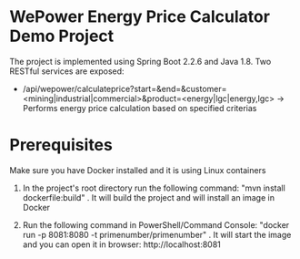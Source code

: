 # WePower Energy Price Calculator Demo Project
The project is implemented using Spring Boot 2.2.6 and Java 1.8.
Two RESTful services are exposed:
- /api/wepower/calculateprice?start=<Time in ms>&end=<Time in ms>&customer=<mining|industrial|commercial>&product=<energy|lgc|energy,lgc> -> Performs energy price calculation based on specified criterias

# Prerequisites
Make sure you have Docker installed and it is using Linux containers

1. In the project's root directory run the following command:
"mvn install dockerfile:build" .
It will build the project and will install an image in Docker

2. Run the following command in PowerShell/Command Console:
"docker run -p 8081:8080 -t primenumber/primenumber" . 
It will start the image and you can open it in browser: http://localhost:8081
